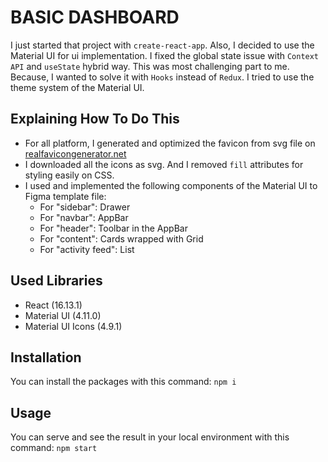 # BASIC DASHBOARD
I just started that project with `create-react-app`. Also, I decided to use the Material UI for ui implementation. I fixed the global state issue with `Context API` and `useState` hybrid way. This was most challenging part to me. Because, I wanted to solve it with `Hooks` instead of `Redux`. I tried to use the theme system of the Material UI.

## Explaining How To Do This

- For all platform, I generated and optimized the favicon from svg file on [realfavicongenerator.net](https://realfavicongenerator.net/)
- I downloaded all the icons as svg. And I removed `fill` attributes for styling easily on CSS.
- I used and implemented the following components of the Material UI to Figma template file:
  - For "sidebar": Drawer
  - For "navbar": AppBar
  - For "header": Toolbar in the AppBar
  - For "content": Cards wrapped with Grid
  - For "activity feed": List

## Used Libraries

- React (16.13.1)
- Material UI (4.11.0)
- Material UI Icons (4.9.1)

## Installation

You can install the packages with this command: `npm i`

## Usage

You can serve and see the result in your local environment with this command: `npm start`
